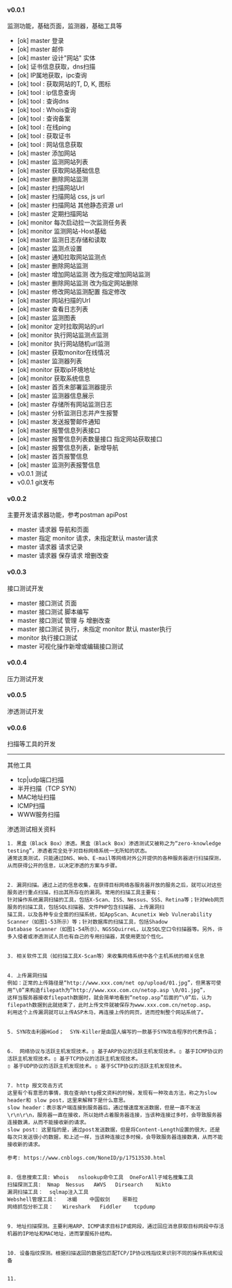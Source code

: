 #### v0.0.1

监测功能，基础页面，监测器，基础工具等

- [ok] master 登录 
- [ok] master 邮件 
- [ok] master 设计"网站" 实体 
- [ok] 证书信息获取，dns扫描  
- [ok] IP属地获取，ipc查询 
- [ok] tool : 获取网站的T, D, K, 图标  
- [ok] tool : ip信息查询 
- [ok] tool : 查询dns  
- [ok] tool : Whois查询  
- [ok] tool : 查询备案  
- [ok] tool : 在线ping 
- [ok] tool : 获取证书  
- [ok] tool : 网站信息获取  
- [ok] master 添加网站 
- [ok] master 监测网站列表 
- [ok] master 获取网站基础信息 
- [ok] master 删除网站监测 
- [ok] master 扫描网站Url 
- [ok] master 扫描网站 css, js url  
- [ok] master 扫描网站 其他静态资源 url 
- [ok] master 定期扫描网站  
- [ok] monitor 每次启动拉一次监测任务表 
- [ok] monitor 监测网站-Host基础 
- [ok] master 监测日志存储和读取 
- [ok] master 监测点设置  
- [ok] master 通知拉取网站监测点
- [ok] master 删除网站监测
- [ok] master 增加网站监测 改为指定增加网站监测
- [ok] master 删除网站监测 改为指定网站删除
- [ok] master 修改网站监测配置 指定修改
- [ok] master 网站扫描的Url
- [ok] master 查看日志列表
- [ok] master 监测图表
- [ok] monitor 定时拉取网站的url
- [ok] monitor 执行网站监测点监测
- [ok] monitor 执行网站随机url监测
- [ok] master 获取monitor在线情况
- [ok] master 监测器列表
- [ok] monitor 获取ip环境地址
- [ok] monitor 获取系统信息
- [ok] master 首页未部署监测器提示
- [ok] master 监测器信息展示
- [ok] master 存储所有网站监测日志
- [ok] master 分析监测日志并产生报警
- [ok] master 发送报警邮件通知
- [ok] master 报警信息列表接口 
- [ok] master 报警信息列表数量接口 指定网站获取接口
- [ok] master 报警信息列表，新增导航
- [ok] master 首页报警信息
- [ok] master 监测列表报警信息
- v0.0.1 测试
- v0.0.1 git发布

#### v0.0.2

主要开发请求器功能，参考postman  apiPost

- master 请求器 导航和页面
- master 指定 monitor 请求，未指定默认 master请求
- master 请求器 请求记录
- master 请求器 保存请求 增删改查


#### v0.0.3

接口测试开发

- master 接口测试 页面
- master 接口测试 脚本编写
- master 接口测试 管理 与 增删改查
- master 接口测试 执行，未指定 monitor 默认 master执行
- monitor 执行接口测试
- master 可视化操作新增或编辑接口测试


#### v0.0.4

压力测试开发


#### v0.0.5

渗透测试开发


#### v0.0.6

扫描等工具的开发


---

其他工具
- tcp|udp端口扫描 
- 半开扫描（TCP SYN）
- MAC地址扫描
- ICMP扫描
- WWW服务扫描


渗透测试相关资料

```
1. 黑盒（Black Box）渗透。黑盒（Black Box）渗透测试又被称之为“zero-knowledge testing”，渗透者完全处于对目标网络系统一无所知的状态。
通常这类测试，只能通过DNS、Web、E-mail等网络对外公开提供的各种服务器进行扫描探测，从而获得公开的信息，以决定渗透的方案与步骤。


2. 漏洞扫描。通过上述的信息收集，在获得目标网络各服务器开放的服务之后，就可以对这些服务进行重点扫描，扫出其所存在的漏洞。常用的扫描工具主要有：
针对操作系统漏洞扫描的工具，包括X-Scan、ISS、Nessus、SSS、Retina等；针对Web网页服务的扫描工具，包括SQL扫描器、文件PHP包含扫描器、上传漏洞扫
描工具，以及各种专业全面的扫描系统，如AppScan、Acunetix Web Vulnerability Scanner（如图1-53所示）等；针对数据库的扫描工具，包括Shadow 
Database Scanner（如图1-54所示）、NGSSQuirreL，以及SQL空口令扫描器等。另外，许多入侵者或渗透测试人员也有自己的专用扫描器，其使用更加个性化。


3. 相关软件工具（如扫描工具X-Scan等）来收集网络系统中各个主机系统的相关信息


4. 上传漏洞扫描
例如：正常的上传路径是“http://www.xxx.com/net op/upload/01.jpg”，但黑客可使用“\0”来构造filepath为“http://www.xxx.com.cn/netop.asp \0/01.jpg”，
这样当服务器接收filepath数据时，就会简单地看到“netop.asp”后面的“\0”后，认为filepath数据到此就结束了，此时上传文件就被保存为www.xxx.com.cn/netop.asp。
利用这个上传漏洞就可以上传ASP木马，再连接上传的网页，进而控制整个网站系统了。


5. SYN攻击利器HGod；  SYN-Killer是由国人编写的一款基于SYN攻击程序的代表作品； 


6.  网络协议与活跃主机发现技术。▯ 基于ARP协议的活跃主机发现技术。▯ 基于ICMP协议的活跃主机发现技术。▯ 基于TCP协议的活跃主机发现技术。
▯ 基于UDP协议的活跃主机发现技术。▯ 基于SCTP协议的活跃主机发现技术。


7. http 报文攻击方式
这里有个有意思的事情，我在查询http报文资料的时候，发现有一种攻击方法，称之为slow header和 slow post，这里来解释下是什么意思。
slow header：表示客户端连接到服务器后，通过慢速度发送数据，但是一直不发送\r\n\r\n，服务器一直在接收，所以始终占着服务器连接，当该种连接过多时，会导致服务器连接数满，从而不能接收新的请求。
slow post: 这里指的是，通过post发送数据，但是将Content-Length设置的很大，还是每次只发送很小的数据，和上述一样，当该种连接过多时候，会导致服务器连接数满，从而不能接收新的请求。

参考: https://www.cnblogs.com/NoneID/p/17513530.html


8. 信息搜索工具: Whois   nslookup命令工具  OneForAll子域名搜集工具
扫描探测工具:  Nmap  Nessus   AWVS   Dirsearch    Nikto
漏洞扫描工具：  sqlmap注入工具   
Webshell管理工具：   冰蝎    中国蚁剑    哥斯拉   
网络抓包分析工具：   Wireshark   Fiddler    tcpdump   


9. 地址扫描探测。主要利用ARP、ICMP请求目标IP或网段，通过回应消息获取目标网段中存活机器的IP地址和MAC地址，进而掌握拓扑结构。


10. 设备指纹探测。根据扫描返回的数据包匹配TCP/IP协议栈指纹来识别不同的操作系统和设备


11. 




```

